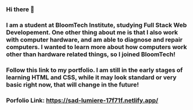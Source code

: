 ### Hi there 👋
### I am a student at BloomTech Institute, studying Full Stack Web Developement. One other thing about me is that I also work with computer hardware, and am able to diagnose and repair computers. I wanted to learn more about how computers work other than hardware related things, so I joined BloomTech!

### Follow this link to my portfolio. I am still in the early stages of learning HTML and CSS, while it may look standard or very basic right now, that will change in the future!

### Porfolio Link: https://sad-lumiere-17f71f.netlify.app/
<!--
**LynxKhaos/LynxKhaos** is a ✨ _special_ ✨ repository because its `README.md` (this file) appears on your GitHub profile.

Here are some ideas to get you started:

- 🔭 I’m currently working on expanding my knowledge on Web Development
- 🌱 I’m currently learning about Full Stack Web Development
- 📫 How to reach me: alexaymond01@gmail.com
- 😄 Pronouns: He
- ⚡ Fun fact: I also work with computer hardware, and repair!
-->

